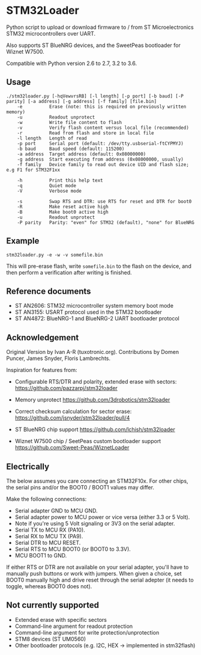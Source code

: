 STM32Loader
===========

Python script to upload or download firmware to / from
ST Microelectronics STM32 microcontrollers over UART.

Also supports ST BlueNRG devices, and the SweetPeas bootloader
for Wiznet W7500.

Compatible with Python version 2.6 to 2.7, 3.2 to 3.6.


Usage
-----

```
./stm32loader.py [-hqVewvrsRB] [-l length] [-p port] [-b baud] [-P parity] [-a address] [-g address] [-f family] [file.bin]
    -e          Erase (note: this is required on previously written memory)
    -u          Readout unprotect
    -w          Write file content to flash
    -v          Verify flash content versus local file (recommended)
    -r          Read from flash and store in local file
    -l length   Length of read
    -p port     Serial port (default: /dev/tty.usbserial-ftCYPMYJ)
    -b baud     Baud speed (default: 115200)
    -a address  Target address (default: 0x08000000)
    -g address  Start executing from address (0x08000000, usually)
    -f family   Device family to read out device UID and flash size; e.g F1 for STM32F1xx

    -h          Print this help text
    -q          Quiet mode
    -V          Verbose mode

    -s          Swap RTS and DTR: use RTS for reset and DTR for boot0
    -R          Make reset active high
    -B          Make boot0 active high
    -u          Readout unprotect
    -P parity   Parity: "even" for STM32 (default), "none" for BlueNRG
```


Example
-------

```
stm32loader.py -e -w -v somefile.bin
```

This will pre-erase flash, write `somefile.bin` to the flash on the device, and then perform a verification after writing is finished.


Reference documents
-------------------

* ST AN2606: STM32 microcontroller system memory boot mode
* ST AN3155: USART protocol used in the STM32 bootloader
* ST AN4872: BlueNRG-1 and BlueNRG-2 UART bootloader protocol


Acknowledgement
---------------

Original Version by Ivan A-R (tuxotronic.org).
Contributions by Domen Puncer, James Snyder, Floris Lambrechts.

Inspiration for features from:

* Configurable RTS/DTR and polarity, extended erase with sectors:
  https://github.com/pazzarpj/stm32loader
  
* Memory unprotect
  https://github.com/3drobotics/stm32loader

* Correct checksum calculation for sector erase:
  https://github.com/jsnyder/stm32loader/pull/4

* ST BlueNRG chip support
  https://github.com/lchish/stm32loader

* Wiznet W7500 chip / SeetPeas custom bootloader support
  https://github.com/Sweet-Peas/WiznetLoader


Electrically
------------

The below assumes you care connecting an STM32F10x.
For other chips, the serial pins and/or the BOOT0 / BOOT1 values
may differ.

Make the following connections:

- Serial adapter GND to MCU GND.
- Serial adapter power to MCU power or vice versa (either 3.3 or 5 Volt).
- Note if you're using 5 Volt signaling or 3V3 on the serial adapter.
- Serial TX to MCU RX (PA10).
- Serial RX to MCU TX (PA9).
- Serial DTR to MCU RESET.
- Serial RTS to MCU BOOT0 (or BOOT0 to 3.3V).
- MCU BOOT1 to GND.

If either RTS or DTR are not available on your serial adapter, you'll have to
manually push buttons or work with jumpers.
When given a choice, set BOOT0 manually high and drive reset through the serial
adepter (it needs to toggle, whereas BOOT0 does not).


Not currently supported
-----------------------

* Extended erase with specific sectors
* Command-line argument for readout protection
* Command-line argument for write protection/unprotection
* STM8 devices (ST UM0560)
* Other bootloader protocols (e.g. I2C, HEX -> implemented in stm32flash)

